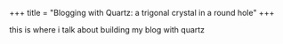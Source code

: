 +++
title = "Blogging with Quartz: a trigonal crystal in a round hole"
+++

this is where i talk about building my blog with quartz
